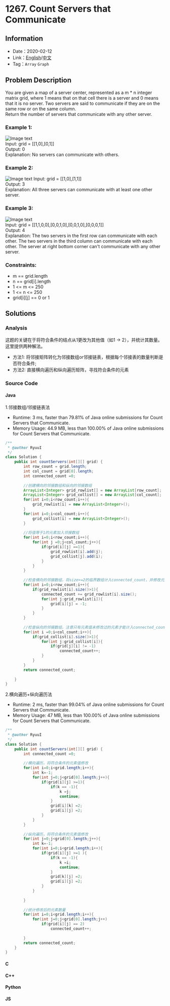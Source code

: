 # 1267. Count Servers that Communicate
## Information
* Date：2020-02-12
* Link：[English](https://leetcode.com/problems/count-servers-that-communicate/)/[中文](https://leetcode-cn.com/problems/count-servers-that-communicate/)
* Tag：`Array` `Graph`

## Problem Description
You are given a map of a server center, represented as a m * n integer matrix grid, where 1 means that on that cell there is a server and 0 means that it is no server. Two servers are said to communicate if they are on the same row or on the same column.  
Return the number of servers that communicate with any other server.  
### Example 1:  
![Image text](../img/1267_ex1.png)  
Input: grid = [[1,0],[0,1]]  
Output: 0  
Explanation: No servers can communicate with others.  
### Example 2:  
![Image text](../img/1267_ex2.png) 
Input: grid = [[1,0],[1,1]]  
Output: 3  
Explanation: All three servers can communicate with at least one other server.  
### Example 3:  
![Image text](../img/1267_ex3.png)  
Input: grid = [[1,1,0,0],[0,0,1,0],[0,0,1,0],[0,0,0,1]]  
Output: 4  
Explanation: The two servers in the first row can communicate with each other. The two servers in the third column can communicate with each other. The server at right bottom corner can't communicate with any other server.  
### Constraints:
* m == grid.length
* n == grid[i].length
* 1 <= m <= 250
* 1 <= n <= 250
* grid[i][j] == 0 or 1

## Solutions  
### Analysis
这题的关键在于将符合条件的结点从1更改为其他值（如1 -> 2），并统计其数量。  
这里提供两种解法。
* 方法1: 将邻接矩阵转化为邻接数组or邻接链表，根据每个邻接表的数量判断是否符合条件;
* 方法2: 直接横向遍历和纵向遍历矩阵，寻找符合条件的元素
### Source Code
#### Java
1.邻接数组/邻接链表法
* Runtime: 3 ms, faster than 79.81% of Java online submissions for Count Servers that Communicate.
* Memory Usage: 44.9 MB, less than 100.00% of Java online submissions for Count Servers that Communicate.
```Java
/**
 * @author RyuuI
 */
class Solution {
    public int countServers(int[][] grid) {
		int row_count = grid.length;
		int col_count = grid[0].length;
		int connected_count =0;
		
		//创建横向的邻接数组和纵向的邻接数组
		ArrayList<Integer> grid_rowlist[] = new ArrayList[row_count];
		ArrayList<Integer> grid_collist[] = new ArrayList[col_count];
		for(int i=0;i<row_count;i++){
			grid_rowlist[i] = new ArrayList<Integer>();
		}
		for(int i=0;i<col_count;i++){
			grid_collist[i] = new ArrayList<Integer>();
		}
		
		//将值等于1的元素加入邻接数组
		for(int i=0;i<row_count;i++){
			for(int j =0;j<col_count;j++){
				if(grid[i][j] ==1){
					grid_rowlist[i].add(j);
					grid_collist[j].add(i);					
				}
			}
		}
		
		//检查横向的邻接数组，将size>=2的临界数组计入connected_count，并修改元素值
		for(int i=0;i<row_count;i++){
			if(grid_rowlist[i].size()>1){
				connected_count += grid_rowlist[i].size();
				for(int j:grid_rowlist[i]){
					grid[i][j] = -1;
				}				
			}
		}
		
		//检查纵向的邻接数组，注意只有元素值未修改过的元素才能计入connected_count
		for(int i =0;i<col_count;i++){
			if(grid_collist[i].size()>1){
				for(int j:grid_collist[i]){
					if(grid[j][i] != -1)
						connected_count++;
				}
			}
		}
		return connected_count;
        
    }
}
```
2.横向遍历+纵向遍历法
* Runtime: 2 ms, faster than 99.04% of Java online submissions for Count Servers that Communicate.
* Memory Usage: 47 MB, less than 100.00% of Java online submissions for Count Servers that Communicate.
```Java
/**
 * @author RyuuI
 */
class Solution {
    public int countServers(int[][] grid) {
		int connected_count =0;
		
		//横向遍历，将符合条件的元素值修改
		for(int i=0;i<grid.length;i++){
			int k=-1;
			for(int j=0;j<grid[0].length;j++){
				if(grid[i][j] >=1){
					if(k == -1){
						k =j;
						continue;
					}
					grid[i][k] =2;
					grid[i][j] =2;
				}
			}
		}
		
		//纵向遍历，将符合条件的元素值修改
		for(int j=0;j<grid[0].length;j++){
			int k=-1;
			for(int i=0;i<grid.length;i++){
				if(grid[i][j] >=1 ){
					if(k == -1){
						k =i;
						continue;
					}
					grid[k][j] =2;
					grid[i][j] =2;
				}
			}
			
		}
		
		//统计修改后的元素数量
		for(int i=0;i<grid.length;i++){
			for(int j=0;j<grid[0].length;j++)
				if(grid[i][j] == 2)
					connected_count++;
					
		}
		return connected_count;  
    }
}
```
#### C
#### C++
#### Python
#### JS
